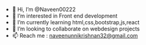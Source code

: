 - 👋 Hi, I’m @Naveen00222
- 👀 I’m interested in Front end development
- 🌱 I’m currently learning html,css,bootstrap,js,react
- 💞️ I’m looking to collaborate on webdesign projects
- 📫 Reach me : naveenunnikrishnan32@gmail.com


<!---
Naveen00222/Naveen00222 is a ✨ special ✨ repository because its `README.md` (this file) appears on your GitHub profile.
You can click the Preview link to take a look at your changes.
--->
